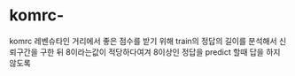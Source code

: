 # komrc-

komrc 레벤슈타인 거리에서 좋은 점수를 받기 위해
train의 정답의 길이를 분석해서 신뢰구간을 구한 뒤 8이라는값이 적당하다여겨
8이상인 정답을 predict 할때 답을 하지 않도록 
